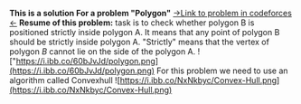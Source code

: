 **This is a solution For a problem "Polygon"**
[->Link to problem in codeforces <-](https://codeforces.com/contest/166/problem/B)
**Resume of this problem:**
task is to check whether polygon B is positioned strictly inside polygon A. 
It means that any point of polygon B should be strictly inside polygon A. "Strictly" means that the vertex of polygon _B_ cannot lie on the side of the polygon A.
!["https://i.ibb.co/60bJvJd/polygon.png](https://i.ibb.co/60bJvJd/polygon.png)
 For this problem we need to use an algorithm called Convexhull
![https://i.ibb.co/NxNkbyc/Convex-Hull.png](https://i.ibb.co/NxNkbyc/Convex-Hull.png)
